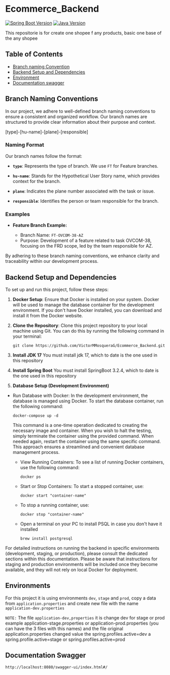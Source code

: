 # Ecommerce_Backend
[![Spring Boot Version](https://img.shields.io/badge/Spring_Boot-3.2.4-brightgreen.svg)](https://spring.io/projects/spring-boot)
[![Java Version](https://img.shields.io/badge/Java-17-red.svg)](https://www.oracle.com/java/)

This repositorie is for create one shopee f any products, basic one base of the any shopee

## Table of Contents

- [Branch naming Convention](#branch-naming-conventions)
- [Backend Setup and Dependencies](#backend-setup-and-dependencies)
- [Environment](#environments)
- [Documentation swagger](#documentation-swagger)

## Branch Naming Conventions

In our project, we adhere to well-defined branch naming conventions to ensure a consistent and organized workflow. Our branch names are structured to provide clear information about their purpose and context.

[type]-[hu-name]-[plane]-[responsible]

### Naming Format

Our branch names follow the format:

- **`type`**: Represents the type of branch. We use `FT` for Feature branches.

- **`hu-name`**: Stands for the Hypothetical User Story name, which provides context for the branch.

- **`plane`**: Indicates the plane number associated with the task or issue.


- **`responsible`**: Identifies the person or team responsible for the branch.

### Examples

- **Feature Branch Example:**

  - Branch Name: `FT-OVCOM-38-AZ`
  - Purpose: Development of a feature related to task OVCOM-38, focusing on the FRD scope, led by the team responsible for AZ.


By adhering to these branch naming conventions, we enhance clarity and traceability within our development process.

## Backend Setup and Dependencies

To set up and run this project, follow these steps:

1.  **Docker Setup**: Ensure that Docker is installed on your system. Docker will be used to manage the database container for the development environment. If you don't have Docker installed, you can download and install it from the Docker website.

2.  **Clone the Repository**: Clone this project repository to your local machine using Git. You can do this by running the following command in your terminal:
    ```
    git clone https://github.com/VictorMMosqueraG/Ecommerce_Backend.git
    ```
3. **Install JDK 17**
  You must install jdk 17, which to date is the one used in this repository

4. **Install Spring Boot**
 You must install SpringBoot 3.2.4, which to date is the one used in this repository

5. **Database Setup (Development Environment)**

  - Run Database with Docker: In the development environment, the database is managed using Docker. To start the database container, run the following command:

      ```
      docker-compose up -d
      ```

     This command is a one-time operation dedicated to creating the necessary image and container. When you wish to halt the testing, simply terminate the container using the provided command. When needed again, restart the container using the same specific command. This approach ensures a streamlined and convenient database management process.
      
    - View Running Containers: To see a list of running Docker containers, use the following command:

      ```
      docker ps
      ```

    - Start or Stop Containers: To start a stopped container, use:

      ```
      docker start "container-name"
      ```

    - To stop a running container, use:

      ```
      docker stop "container-name"
      ```
    - Open a terminal on your PC to install PSQL in case you don't have it installed
      ```
      brew install postgresql
      ```
For detailed instructions on running the backend in specific environments (development, staging, or production), please consult the dedicated sections within this documentation. Please be aware that instructions for staging and production environments will be included once they become available, and they will not rely on local Docker for deployment.

## Environments

For this project it is using environments `dev`, `stage` and `prod`, copy a data from `application.properties` and create new file with the name `application-dev.properties`

`NOTE:` The file `application-dev,properties` it is change dev for stage or prod example application-stage.properties or application-prod.properties (you can have the 3 files with this names) and the file original application.properties changed value the spring.profiles.active=dev a spring.profile.active=stage or spring.profiles.active=prod

## Documentation Swagger

```
http://localhost:8080/swagger-ui/index.html#/
```


